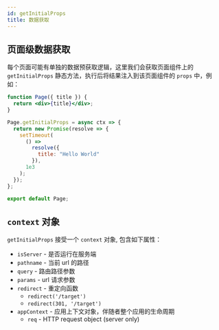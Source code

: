 ```yaml
---
id: getInitialProps
title: 数据获取
---
```


## 页面级数据获取

每个页面可能有单独的数据预获取逻辑，这里我们会获取页面组件上的 `getInitialProps` 静态方法，执行后将结果注入到该页面组件的 `props` 中，例如：

```jsx
function Page({ title }) {
  return <div>{title}</div>;
}

Page.getInitialProps = async ctx => {
  return new Promise(resolve => {
    setTimeout(
      () =>
        resolve({
          title: "Hello World"
        }),
      1e3
    );
  });
};

export default Page;
```

## `context` 对象

`getInitialProps` 接受一个 `context` 对象, 包含如下属性：

- `isServer` - 是否运行在服务端
- `pathname` - 当前 url 的路径
- `query` - 路由路径参数
- `params` - url 请求参数
- `redirect` - 重定向函数
  - `redirect('/target')` 
  - `redirect(301, '/target')`
- `appContext` - 应用上下文对象，伴随者整个应用的生命周期
  - `req` - HTTP request object (server only)
